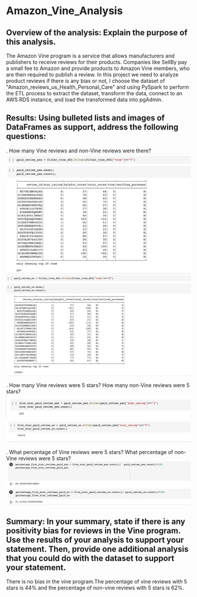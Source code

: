 # Amazon_Vine_Analysis
## Overview of the analysis: Explain the purpose of this analysis.
The Amazon Vine program is a service that allows manufacturers and publishers to receive reviews for their products. Companies like SellBy pay a small fee to Amazon and provide products to Amazon Vine members, who are then required to publish a review.
In this project we need to analyze product reviews if there is any bias or not, I choose the dataset of "Amazon_reviews_us_Health_Personal_Care" and using PySpark to perform the ETL process to extract the dataset, transform the data, connect to an AWS RDS instance, and load the transformed data into pgAdmin.






## Results: Using bulleted lists and images of DataFrames as support, address the following questions:






. How many Vine reviews and non-Vine reviews were there?
![](Vine_reviews_yes.png?raw=true)
![](Vine_reviews_no.png?raw=true)


. How many Vine reviews were 5 stars? How many non-Vine reviews were 5 stars?
![](Five_star_vine_yes.png?raw=true)
![](Five_star_vine_no.png?raw=true)

. What percentage of Vine reviews were 5 stars? What percentage of non-Vine reviews were 5 stars?
![](Percentage_five_star_vine_yes.png?raw=true)
![](Percentage_five_star_vine_no.png?raw=true)


## Summary: In your summary, state if there is any positivity bias for reviews in the Vine program. Use the results of your analysis to support your statement. Then, provide one additional analysis that you could do with the dataset to support your statement.
There is no bias in the vine program.The percentage of vine reviews with 5 stars is 44% and the percentage of non-vine reviews with 5 stars is 62%.
